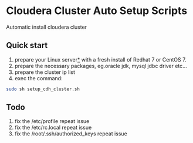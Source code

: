 # Cloudera Cluster Auto Setup Scripts
Automatic install cloudera cluster


## Quick start

1. prepare your Linux server[*](#quick-start-note) with a fresh install of Redhat 7 or CentOS 7.
2. prepare the necessary packages, eg.oracle jdk, mysql jdbc driver etc...
3. prepare the cluster ip list
4. exec the command: 
```bash
sudo sh setup_cdh_cluster.sh
```

## Todo
1. fix the /etc/profile repeat issue
2. fix the /etc/rc.local repeat issue
3. fix the /root/.ssh/authorized_keys repeat issue

